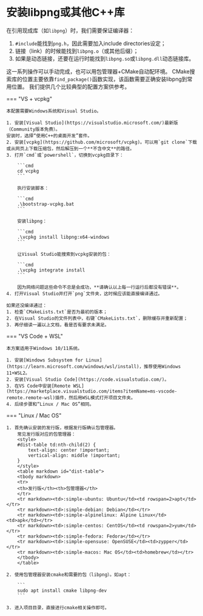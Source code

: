# 安装libpng或其他C++库

在引用现成库（如`libpng`）时，我们需要保证编译器：

1. `#include`能找到`png.h`，因此需要加入include directories设定；
2. 链接（link）的时候能找到`libpng.o`（或其他后缀）；
3. 如果是动态链接，还要在运行时能找到`libpng.so`或`libpng.dll`动态链接库。

这一系列操作可以手动完成，也可以用包管理器+CMake自动配环境。
CMake搜索库的位置主要依靠`find_package()`函数实现，该函数需要正确安装libpng到常用位置。
我们提供几个比较典型的配置方案供参考。

=== "VS + vcpkg"

    本配置需要Windows系统和Visual Studio。
 
    1. 安装[Visual Studio](https://visualstudio.microsoft.com/)最新版（Community版本免费）。
    安装时，选择“使用C++的桌面开发”套件。
    2. 安装[vcpkg](https://github.com/microsoft/vcpkg)。可以用`git clone`下载或从网页上下载压缩包，然后解压到一个**不含中文**的路径。
    3. 打开`cmd`或`powershell`，切换到vcpkg目录下：

        ```cmd
        cd vcpkg
        ```

        执行安装脚本：

        ```cmd
        .\bootstrap-vcpkg.bat
        ```

        安装libpng：

        ```cmd 
        .\vcpkg install libpng:x64-windows
        ```

        让Visual Studio能搜索到vcpkg安装的包：

        ```cmd
        .\vcpkg integrate install
        ```

        因为网络问题这些命令不总是会成功，**请确认以上每一行运行后都没有错误**。
    4. 打开Visual Studio并打开`png`文件夹，这时候应该能直接编译通过。

    如果还没编译通过：
    1. 检查`CMakeLists.txt`是否为最初的版本；
    2. 在Visual Studio的文件列表中，右键`CMakeLists.txt`，删除缓存并重新配置；
    3. 再仔细读一遍以上文档，看是否有要求未满足。

=== "VS Code + WSL"

    本方案适用于Windows 10/11系统。

    1. 安装[Windows Subsystem for Linux](https://learn.microsoft.com/windows/wsl/install)，推荐使用Windows 11+WSL2。
    2. 安装[Visual Studio Code](https://code.visualstudio.com/)。
    3. 在VS Code中安装[Remote WSL](https://marketplace.visualstudio.com/items?itemName=ms-vscode-remote.remote-wsl)插件，然后用WSL模式打开项目文件夹。
    4. 后续步骤和“Linux / Mac OS”相同。

=== "Linux / Mac OS"

    1. 首先确认安装的发行版，根据发行版确认包管理器。
        常见发行版对应的包管理器：
        <style>
        #dist-table td:nth-child(2) {
            text-align: center !important;
            vertical-align: middle !important;
        }
        </style>
        <table markdown id="dist-table">
        <tbody markdown>
        <tr>
        <th>发行版</th><th>包管理器</th>
        </tr>
        <tr markdown><td>:simple-ubuntu: Ubuntu</td><td rowspan=2>apt</td></tr>
        <tr markdown><td>:simple-debian: Debian</td></tr>
        <tr markdown><td>:simple-alpinelinux: Alpine Linux</td><td>apk</td></tr>
        <tr markdown><td>:simple-centos: CentOS</td><td rowspan=2>yum</td></tr>
        <tr markdown><td>:simple-fedora: Fedora</td></tr>
        <tr markdown><td>:simple-opensuse: OpenSUSE</td><td>zypper</td></tr>
        <tr markdown><td>:simple-macos: Mac OS</td><td>homebrew</td></tr>
        </tbody>
        </table>

    2. 使用包管理器安装cmake和需要的包（libpng）。如apt：

        ```
        sudo apt install cmake libpng-dev
        ```

    3. 进入项目目录，直接进行cmake相关操作即可。


